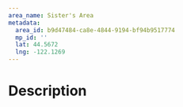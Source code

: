 ```yaml
---
area_name: Sister's Area
metadata:
  area_id: b9d47484-ca8e-4844-9194-bf94b9517774
  mp_id: ''
  lat: 44.5672
  lng: -122.1269
---
```

# Description
